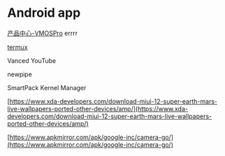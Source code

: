 # Android app

[产品中心-VMOSPro](http://www.vmos.cn/product_center_vmospro.htm) errrr

[termux](https://www.google.com/search?q=termux&oq=termux&aqs=chrome..69i57.10093j0j7&sourceid=chrome&ie=UTF-8&safe=active)

Vanced YouTube

newpipe

SmartPack Kernel Manager

[https://www.xda-developers.com/download-miui-12-super-earth-mars-live-wallpapers-ported-other-devices/amp/](https://www.xda-developers.com/download-miui-12-super-earth-mars-live-wallpapers-ported-other-devices/amp/)

[https://www.apkmirror.com/apk/google-inc/camera-go/](https://www.apkmirror.com/apk/google-inc/camera-go/)